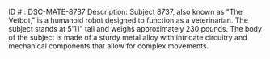 ID # : DSC-MATE-8737
Description: Subject 8737, also known as "The Vetbot," is a humanoid robot designed to function as a veterinarian. The subject stands at 5'11" tall and weighs approximately 230 pounds. The body of the subject is made of a sturdy metal alloy with intricate circuitry and mechanical components that allow for complex movements.
